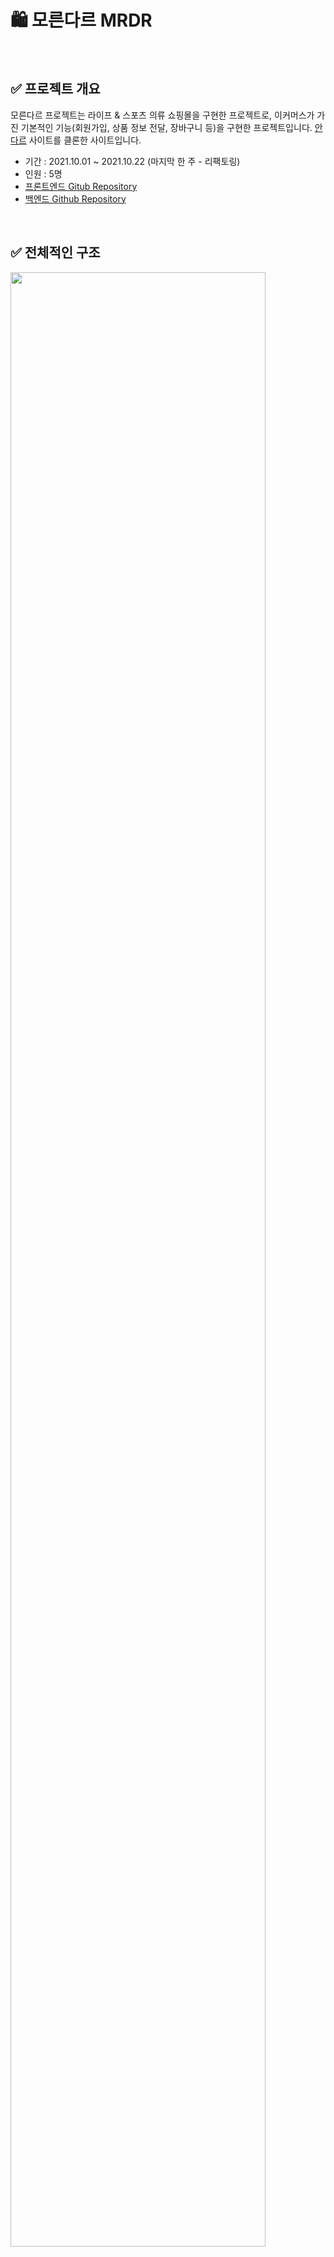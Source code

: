 #  :shopping:	모른다르 MRDR

<br/>

## :white_check_mark: 프로젝트 개요

모른다르 프로젝트는 라이프 & 스포츠 의류 쇼핑몰을 구현한 프로젝트로, 이커머스가 가진 기본적인 기능(회원가입, 상품 정보 전달, 장바구니 등)을 구현한 프로젝트입니다. [안다르](https://andar.co.kr/index.html) 사이트를 클론한 사이트입니다.

- 기간 : 2021.10.01 ~ 2021.10.22 (마지막 한 주 - 리팩토링)
- 인원 : 5명
- [프론트엔드 Gitub Repository](https://github.com/wecode-bootcamp-korea/fullstack2-1st-MRDR-frontend)
- [백엔드 Github Repository](https://github.com/wecode-bootcamp-korea/fullstack2-1st-MRDR-backend)

<br/>

## :white_check_mark:	 전체적인 구조

<img src="https://user-images.githubusercontent.com/88504900/137711524-56bc57a5-21ec-4feb-9fea-ec4b8aa3cda5.jpeg" width="90%">

:exclamation: CI / CD 는 구현되지 않아 점선으로 처리하였습니다.

<br/>

## :white_check_mark:	 사용 기술 및 개발 환경

|       분류       |   사용 언어 혹은 기술   |
| :--------------: | :---------------------: |
|       언어       |       **JavaScript**        |
|   런타임 환경    |         **Node.js**         |
| 웹 앱 프레임워크 |         **Express**         |
|   데이터베이스   |          **MySQL**          |
|  ORM 프레임워크  |         **Prisma**          |
|   버전관리 툴    |       **Git, Github**       |
|       IDE        |   **Visual Studio Code**    |
|      그 외       | **ESLint, Prettier, Babel** |

<br/>

## :white_check_mark: 프로젝트 목표 & 주요 관심사

### :grey_exclamation: 공통사항

* 레이어드 패턴(현재 프로젝트는 네 개의 영역 - Router, Controller, Service, Model)에 맞게 잘 분리하여 해당 영역에 해당 관심사 코드만이 존재하도록 구성합니다.
* Rest API 전략을 따른 올바른 주소 형식과 HTTP Status Code에 맞춰 API를 구성합니다.
* 에러 및 예외 처리를 공통 에러 핸들링 미들웨어로 처리하고, 각 API 별 에러 및 예외가 날 수 있는 많은 경우의 수를 생각하여 처리합니다.

<br/>

### :grey_exclamation: 브랜치 관리 및 PR merge

- Git flow 전략을 간소화하여 main(master) / feature별 구현 branch 로 나누어 작업하였습니다.

- feature 구현 branch Naming Convention

   `feature/[type]/[feature-name]`

  - type
    - add : 새로운 기능 추가
    - fix : 기존 기능 혹은 버그 수정
  - feature-name : 해당 기능의 간단한 이름

- 구현해야할 기능을 분리하여 이슈 단위로 분류하여 깃헙 리포지토리에 이슈로 작성하였고, 각 이슈는 해당하는 PR에 연결되며, 각 PR은 feature branch 하나와 연결됩니다.

- PR의 체크 리스트가 완료되고, 두 명 이상에게 Peer Review가 approve 됐을 때만 main에 merge 할 수 있습니다.

<br/>

### :grey_exclamation: DB

* DB 모델링은 최대한 정규화하여 중복되는 데이터가 없도록 진행하였습니다.
* Prisma ORM 프레임워크를 사용하나 모델링과 DB 마이그레이션에만 사용하고, DML에 대한 학습 및 이해를 높이기 위해 Native query로 진행하였습니다.
* 쿼리문을 최대한 나누지 않고 DB와의 한번의 통신으로 데이터를 조회할 수 있도록 쿼리문을 작성하였습니다.

<br/>

## :white_check_mark:	 Features

### 유저 관련

- 회원가입 : 비밀번호 암호화 포함 (POST)
- 로그인 : 인증 미들웨어, 로직 포함 (POST)

### 상품 관련

- 상품 리스트 조회 : 모든 상품, 카테고리별, 가격순 정렬, 상품 이름 검색 조회 (GET)
- 상품의 이미지 조회 (GET)
- 상품의 색상과 색상별 이미지 조회 (GET)
- 상품의 기본 정보, 옵션, 재고 조회 (GET)

### 장바구니 관련

- 상품 장바구니에 담기 (POST)
- 장바구니 조회 (GET)

*자세한 내용은 하단의 API Documentation을 참고 부탁드립니다.🙂*

<br/>

## :white_check_mark:	 API Documentation

[모른다르 백엔드 API Documentation](https://github.com/wecode-bootcamp-korea/fullstack2-1st-MRDR-backend/wiki/%EB%AA%A8%EB%A5%B8%EB%8B%A4%EB%A5%B4-%EB%B0%B1%EC%97%94%EB%93%9C-API-Documentation)

<br/>

## :white_check_mark: DB ERD

<img src="https://user-images.githubusercontent.com/88504900/137736724-b7b66a1d-c73d-4c79-b885-a9a90564dce5.png" width="90%">

